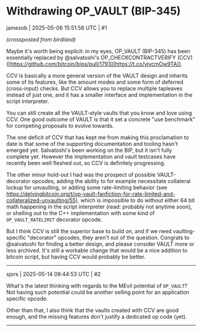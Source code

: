 # Withdrawing OP_VAULT (BIP-345)

jamesob | 2025-05-06 15:51:58 UTC | #1

*(crossposted from birdland)*

Maybe it's worth being explicit: in my eyes, OP_VAULT (BIP-345) has been essentially replaced by @salvatoshi's OP_CHECKCONTRACTVERIFY (CCV) ([https://github.com/bitcoin/bips/pull/1793](https://t.co/yjvcmOw9TA)).

CCV is basically a more general version of the VAULT design and inherits some of its features, like the amount modes and some form of deferred (cross-input) checks. But CCV allows you to replace multiple tapleaves instead of just one, and it has a smaller interface and implementation in the script interpreter.

You can still create all the VAULT-style vaults that you know and love using CCV. One good outcome of VAULT is that it set a concrete "use benchmark" for competing proposals to evolve towards.

The one deficit of CCV that has kept me from making this proclamation to date is that some of the supporting documentation and tooling hasn't emerged yet. Salvatoshi's been working on the BIP, but it isn't fully complete yet. However the implementation and vault testcases have recently been well fleshed out, so CCV is definitely progressing.

The other minor hold-out I had was the prospect of possible VAULT-decorator opcodes, adding the ability to for example necessitate collateral lockup for unvaulting, or adding some rate-limiting behavior (see https://delvingbitcoin.org/t/op-vault-fanfiction-for-rate-limited-and-collateralized-unvaulting/55), which is impossible to do without either 64 bit math happening in the script interpreter (read: probably not anytime soon), or shelling out to the C++ implementation with some kind of `OP_VAULT_RATELIMIT` decorator opcode.

But I think CCV is still the superior base to build on, and if we need vaulting-specific "decorator" opcodes, they aren't out of the question. Congrats to @salvatoshi for finding a better design, and please consider VAULT more or less archived. It's still a workable change that would be a nice addition to bitcoin script, but having CCV would probably be better.

-------------------------

sjors | 2025-05-14 09:44:53 UTC | #2

What's the latest thinking with regards to the MEvil potential of `OP_VAULT`? Not having such potential could be another selling point for an application specific opcode.

Other than that, I also think that the vaults created with CCV are good enough, and the missing features don't justify a dedicated op code (yet).

-------------------------

